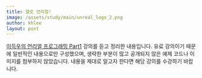 ```yaml
---
title: 헬로 언리얼!
image: /assets/study/main/unreal_logo_2.png
author: khlee
layout: post
---
```


[이득우의 언리얼 프로그래밍 Part1](https://www.inflearn.com/course/%EC%9D%B4%EB%93%9D%EC%9A%B0-%EC%96%B8%EB%A6%AC%EC%96%BC-%ED%94%84%EB%A1%9C%EA%B7%B8%EB%9E%98%EB%B0%8D-part-1/dashboard) 강의를 듣고 정리한 내용입니다. 유료 강의이기 때문에 일반적인 내용으로만 구성했으며, 생략한 부분이 많고 공개되지 않은 예제 코드나 이미지를 첨부하지 않았습니다. 내용을 제대로 알고자 한다면 해당 강의를 수강하기 바랍니다.
